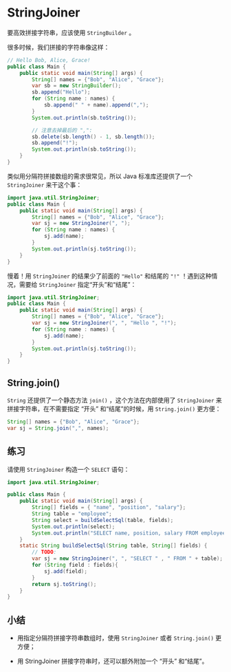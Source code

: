 # **StringJoiner**

要高效拼接字符串，应该使用 `StringBuilder` 。

很多时候，我们拼接的字符串像这样：

```java
// Hello Bob, Alice, Grace!
public class Main {
    public static void main(String[] args) {
        String[] names = {"Bob", "Alice", "Grace"};
        var sb = new StringBuilder();
        sb.append("Hello");
        for (String name : names) {
            sb.append(" " + name).append(",");
        }
        System.out.println(sb.toString());

        // 注意去掉最后的 ",":
        sb.delete(sb.length() - 1, sb.length());
        sb.append("!");
        System.out.println(sb.toString());
    }
}
```

类似用分隔符拼接数组的需求很常见，所以 Java 标准库还提供了一个 `StringJoiner` 来干这个事：

```java
import java.util.StringJoiner;
public class Main {
    public static void main(String[] args) {
        String[] names = {"Bob", "Alice", "Grace"};
        var sj = new StringJoiner(", ");
        for (String name : names) {
            sj.add(name);
        }
        System.out.println(sj.toString());
    }
}
```


慢着！用 `StringJoiner` 的结果少了前面的 `"Hello"` 和结尾的 `"!"` ！遇到这种情况，需要给 `StringJoiner` 指定“开头”和“结尾”：


```java
import java.util.StringJoiner;
public class Main {
    public static void main(String[] args) {
        String[] names = {"Bob", "Alice", "Grace"};
        var sj = new StringJoiner(", ", "Hello ", "!");
        for (String name : names) {
            sj.add(name);
        }
        System.out.println(sj.toString());
    }
}
```


## String.join()


`String` 还提供了一个静态方法 `join()` ，这个方法在内部使用了 `StringJoiner` 来拼接字符串，在不需要指定 “开头” 和“结尾”的时候，用 `String.join()` 更方便：


```java
String[] names = {"Bob", "Alice", "Grace"};
var sj = String.join(",", names);
```


## 练习


请使用 `StringJoiner` 构造一个 `SELECT` 语句：


```java
import java.util.StringJoiner;

public class Main {
    public static void main(String[] args) {
        String[] fields = { "name", "position", "salary"};
        String table = "employee";
        String select = buildSelectSql(table, fields);
        System.out.println(select);
        System.out.println("SELECT name, position, salary FROM employee".equals(select) ? "测试成功" : "测试失败");
    }
    static String buildSelectSql(String table, String[] fields) {
        // TODO:
        var sj = new StringJoiner(", ", "SELECT " , " FROM " + table);
        for (String field : fields){
            sj.add(field);
        }
        return sj.toString();
    }
}
```


## 小结

- 用指定分隔符拼接字符串数组时，使用 `StringJoiner` 或者 `String.join()` 更方便；

- 用 StringJoiner 拼接字符串时，还可以额外附加一个 “开头” 和“结尾”。


